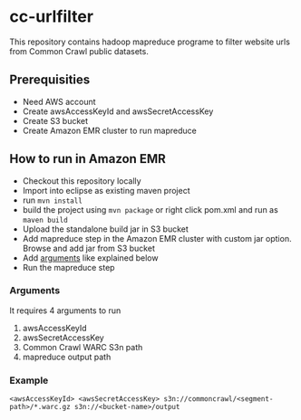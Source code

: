 # cc-urlfilter
This repository contains hadoop mapreduce programe to filter website urls from Common Crawl public datasets.

## Prerequisities
- Need AWS account
- Create awsAccessKeyId and awsSecretAccessKey
- Create S3 bucket
- Create Amazon EMR cluster to run mapreduce

## How to run in Amazon EMR
- Checkout this repository locally
- Import into eclipse as existing maven project
- run `mvn install`
- build the project using `mvn package` or right click pom.xml and run as `maven build`
- Upload the standalone build jar in S3 bucket
- Add mapreduce step in the Amazon EMR cluster with custom jar option. Browse and add jar from S3 bucket
- Add [arguments](#arguments) like explained below
- Run the mapreduce step

### Arguments
It requires 4 arguments to run
1. awsAccessKeyId
2. awsSecretAccessKey
3. Common Crawl WARC S3n path
4. mapreduce output path

### Example
```<awsAccessKeyId> <awsSecretAccessKey> s3n://commoncrawl/<segment-path>/*.warc.gz s3n://<bucket-name>/output```



